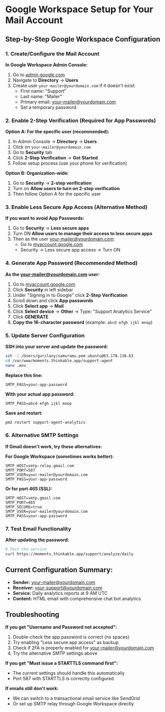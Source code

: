 # Google Workspace Setup for Your Mail Account

## Step-by-Step Google Workspace Configuration

### 1. Create/Configure the Mail Account

**In Google Workspace Admin Console:**

1. Go to [admin.google.com](https://admin.google.com)
2. Navigate to **Directory** → **Users**
3. Create user `your-mailer@yourdomain.com` if it doesn't exist:
   - First name: "Support"
   - Last name: "Mailer"
   - Primary email: your-mailer@yourdomain.com
   - Set a temporary password

### 2. Enable 2-Step Verification (Required for App Passwords)

**Option A: For the specific user (recommended):**
1. In Admin Console → **Directory** → **Users**
2. Click on `your-mailer@yourdomain.com`
3. Go to **Security** tab
4. Click **2-Step Verification** → **Get Started**
5. Follow setup process (use your phone for verification)

**Option B: Organization-wide:**
1. Go to **Security** → **2-step verification**
2. Turn on **Allow users to turn on 2-step verification**
3. Then follow Option A for the specific user

### 3. Enable Less Secure App Access (Alternative Method)

**If you want to avoid App Passwords:**
1. Go to **Security** → **Less secure apps**
2. Turn ON **Allow users to manage their access to less secure apps**
3. Then as the user your-mailer@yourdomain.com:
   - Go to [myaccount.google.com](https://myaccount.google.com)
   - Security → Less secure app access → Turn ON

### 4. Generate App Password (Recommended Method)

**As the your-mailer@yourdomain.com user:**
1. Go to [myaccount.google.com](https://myaccount.google.com)
2. Click **Security** in left sidebar
3. Under "Signing in to Google" click **2-Step Verification**
4. Scroll down and click **App passwords**
5. Click **Select app** → **Mail**
6. Click **Select device** → **Other** → Type: "Support Analytics Service"
7. Click **GENERATE**
8. **Copy the 16-character password** (example: `abcd efgh ijkl mnop`)

### 5. Update Server Configuration

**SSH into your server and update the password:**

```bash
ssh -i /Users/gurilany/samuramu.pem ubuntu@63.178.138.63
cd /var/www/moments.thinkable.app/support-agent
nano .env
```

**Replace this line:**
```
SMTP_PASS=your-app-password
```

**With your actual app password:**
```
SMTP_PASS=abcd efgh ijkl mnop
```

**Save and restart:**
```bash
pm2 restart support-agent-analytics
```

### 6. Alternative SMTP Settings

**If Gmail doesn't work, try these alternatives:**

**For Google Workspace (sometimes works better):**
```env
SMTP_HOST=smtp-relay.gmail.com
SMTP_PORT=587
SMTP_USER=your-mailer@yourdomain.com
SMTP_PASS=your-app-password
```

**Or for port 465 (SSL):**
```env
SMTP_HOST=smtp.gmail.com
SMTP_PORT=465
SMTP_SECURE=true
SMTP_USER=your-mailer@yourdomain.com
SMTP_PASS=your-app-password
```

### 7. Test Email Functionality

**After updating the password:**
```bash
# Test the service
curl https://moments.thinkable.app/support/analyze/daily
```

## Current Configuration Summary:
- **Sender:** your-mailer@yourdomain.com
- **Receiver:** your-support@yourdomain.com  
- **Service:** Daily analytics reports at 9 AM UTC
- **Content:** HTML email with comprehensive chat bot analytics

## Troubleshooting

**If you get "Username and Password not accepted":**
1. Double-check the app password is correct (no spaces)
2. Try enabling "Less secure app access" as backup
3. Check if 2FA is properly enabled for your-mailer@yourdomain.com
4. Try the alternative SMTP settings above

**If you get "Must issue a STARTTLS command first":**
- The current settings should handle this automatically
- Port 587 with STARTTLS is correctly configured

**If emails still don't work:**
- We can switch to a transactional email service like SendGrid
- Or set up SMTP relay through Google Workspace directly